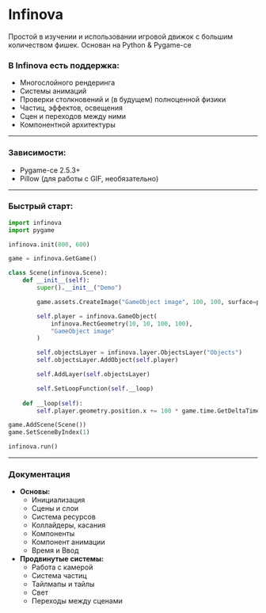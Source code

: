 # Infinova
Простой в изучении и использовании игровой движок с большим количеством фишек. Основан на Python &amp; Pygame-ce

### В Infinova есть поддержка:
- Многослойного рендеринга
- Системы анимаций
- Проверки столкновений и (в будущем) полноценной физики
- Частиц, эффектов, освещения
- Сцен и переходов между ними
- Компонентной архитектуры
--- 
### Зависимости:
- Pygame-ce 2.5.3+
- Pillow (для работы с GIF, необязательно)
---
### Быстрый старт:
```py
import infinova
import pygame

infinova.init(800, 600)

game = infinova.GetGame()

class Scene(infinova.Scene):
    def __init__(self):
        super().__init__("Demo")

        game.assets.CreateImage("GameObject image", 100, 100, surface=pygame.Surface((100, 100)))

        self.player = infinova.GameObject(
            infinova.RectGeometry(10, 10, 100, 100),
            "GameObject image"
        )

        self.objectsLayer = infinova.layer.ObjectsLayer("Objects")
        self.objectsLayer.AddObject(self.player)

        self.AddLayer(self.objectsLayer)

        self.SetLoopFunction(self.__loop)
    
    def __loop(self):
        self.player.geometry.position.x += 100 * game.time.GetDeltaTime()

game.AddScene(Scene())
game.SetSceneByIndex(1)

infinova.run()
```
---
### Документация
- **Основы:**
    - Инициализация
    - Сцены и слои
    - Система ресурсов
    - Коллайдеры, касания
    - Компоненты
    - Компонент анимации
    - Время и Ввод
- **Продвинутые системы:**
    - Работа с камерой
    - Система частиц
    - Тайлмапы и тайлы
    - Свет
    - Переходы между сценами
    